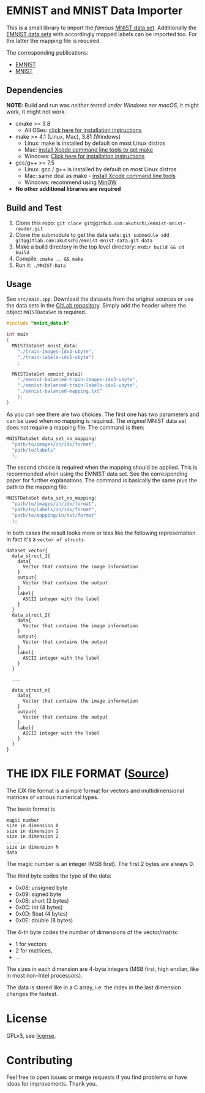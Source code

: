 # EMNIST and MNIST Data Importer

This is a small library to import the _famous_ [MNIST data set](https://web.archive.org/web/20210302011733/http://yann.lecun.com/exdb/mnist/).
Additionally the [EMNIST data sets](https://www.nist.gov/itl/products-and-services/emnist-dataset) with accordingly mapped labels can be imported too. 
For the latter the mapping file is required. 

The corresponding publications:

- [EMNIST](https://arxiv.org/abs/1702.05373)
- [MNIST](https://ieeexplore.ieee.org/document/726791)

## Dependencies

**NOTE:** Build and run was _neither tested under Windows nor macOS_, it might work, it might not work.

* cmake >= 3.8
  * All OSes: [click here for installation instructions](https://cmake.org/install/)
* make >= 4.1 (Linux, Mac), 3.81 (Windows)
  * Linux: make is installed by default on most Linux distros
  * Mac: [install Xcode command line tools to get make](https://developer.apple.com/xcode/features/)
  * Windows: [Click here for installation instructions](http://gnuwin32.sourceforge.net/packages/make.htm)
* gcc/g++ >= 7.5
  * Linux: gcc / g++ is installed by default on most Linux distros
  * Mac: same deal as make - [install Xcode command line tools](https://developer.apple.com/xcode/features/)
  * Windows: recommend using [MinGW](http://www.mingw.org/)
* **No other additional libraries are required**

## Build and Test

1. Clone this repo: `git clone git@github.com:akutschi/emnist-mnist-reader.git`
1. Clone the submodule to get the data sets: `git submodule add git@gitlab.com:akutschi/emnist-mnist-data.git data`
2. Make a build directory in the top level directory: `mkdir build && cd build`
3. Compile: `cmake .. && make`
4. Run it: `./MNIST-Data`

## Usage

See `src/main.cpp`. 
Download the datasets from the original sources or use the data sets in the [GitLab repository](https://gitlab.com/akutschi/emnist-mnist-data/-/tree/main).
Simply add the header where the object `MNISTDataSet` is required.

```cpp
#include "mnist_data.h"

int main 
{
  MNISTDataSet mnist_data(
    "./train-images-idx3-ubyte", 
    "./train-labels-idx1-ubyte")
    ;

  MNISTDataSet emnist_data1(
    "./emnist-balanced-train-images-idx3-ubyte", 
    "./emnist-balanced-train-labels-idx1-ubyte",
    "./emnist-balanced-mapping.txt"
    );
}
```

As you can see there are two choices. 
The first one has two parameters and can be used when no mapping is required.
The _original_ MNIST data set does not require a mapping file.
The command is then: 

```cpp
MNISTDataSet data_set_no_mapping(
  "path/to/images/in/idx/format",
  "path/to/labels"
  );
```

The second choice is required when the mapping should be applied. 
This is recommended when using the EMNIST data set.
See the corresponding paper for further explanations.
The command is basically the same plus the path to the mapping file:

```cpp
MNISTDataSet data_set_no_mapping(
  "path/to/images/in/idx/format",
  "path/to/labels/in/idx/format",
  "path/to/mapping/in/txt/format"
  );
```

In both cases the result looks more or less like the following representation. In fact it's a `vector of structs`.

```
dataset_vector{
  data_struct_1{
    data{
      Vector that contains the image information
    }
    output{
      Vector that contains the output
    }
    label{
      ASCII integer with the label
    }
  }
  data_struct_2{
    data{
      Vector that contains the image information
    }
    output{
      Vector that contains the output
    }
    label{
      ASCII integer with the label
    }
  }

  ...

  data_struct_n{
    data{
      Vector that contains the image information
    }
    output{
      Vector that contains the output
    }
    label{
      ASCII integer with the label
    }
  }
}
```

# THE IDX FILE FORMAT ([Source](https://web.archive.org/web/20210302011733/http://yann.lecun.com/exdb/mnist/))

The IDX file format is a simple format for vectors and multidimensional matrices of various numerical types.

The basic format is

```
magic number
size in dimension 0
size in dimension 1
size in dimension 2
.....
size in dimension N
data
```

The magic number is an integer (MSB first). The first 2 bytes are always 0.

The third byte codes the type of the data:
- 0x08: unsigned byte
- 0x09: signed byte
- 0x0B: short (2 bytes)
- 0x0C: int (4 bytes)
- 0x0D: float (4 bytes)
- 0x0E: double (8 bytes)

The 4-th byte codes the number of dimensions of the vector/matrix: 
- 1 for vectors
- 2 for matrices, 
- ...


The sizes in each dimension are 4-byte integers (MSB first, high endian, like in most non-Intel processors).

The data is stored like in a C array, i.e. the index in the last dimension changes the fastest. 

# License

GPLv3, see [license](./LICENSE).

# Contributing

Feel free to open issues or merge requests if you find problems or have ideas for improvements. Thank you.
